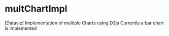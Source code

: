 # multChartImpl
[Dataviz] Implementation of multiple Charts using D3js
  Currently a bar chart is implemented
